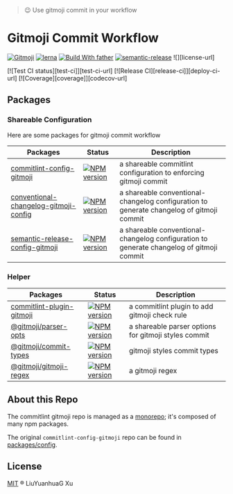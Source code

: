 > 😉 Use gitmoji commit in your workflow

# Gitmoji Commit Workflow

[![Gitmoji][gitmoji]][gitmoji-url] [![lerna][lerna]][lerna-url] [![Build With father][father]][father-url] [![semantic-release][semantic-release]][semantic-release-repo] ![][license-url]

[![Test CI status][test-ci]][test-ci-url] [![Release CI][release-ci]][deploy-ci-url] [![Coverage][coverage]][codecov-url]

<!-- badge -->

[father]: https://img.shields.io/badge/build%20with-father-028fe4.svg
[father-url]: https://github.com/umijs/father/
[lerna]: https://img.shields.io/badge/maintained%20with-lerna-cc00ff.svg
[lerna-url]: https://lernajs.io/
[gitmoji]: https://img.shields.io/badge/gitmoji-%20😜%20😍-FFDD67.svg
[gitmoji-url]: https://gitmoji.carloscuesta.me/
[semantic-release]: https://img.shields.io/badge/%20%20%F0%9F%93%A6%F0%9F%9A%80-semantic--release-e10079.svg
[semantic-release-repo]: https://github.com/semantic-release/semantic-release

## Packages

### Shareable Configuration

Here are some packages for gitmoji commit workflow

| Packages                                                      | Status                                                     | Description                                                                              |
| ------------------------------------------------------------- | ---------------------------------------------------------- | ---------------------------------------------------------------------------------------- |
| [commitlint-config-gitmoji](packages/commitlint-config)       | [![NPM version][config-image]][config-url]                 | a shareable commitlint configuration to enforcing gitmoji commit                         |
| [conventional-changelog-gitmoji-config](./packages/changelog) | [![NPM version][changelog-image]][changelog-url]           | a shareable conventional-changelog configuration to generate changelog of gitmoji commit |
| [semantic-release-config-gitmoji](packages/release-config)    | [![NPM version][release-module-image]][release-module-url] | a shareable conventional-changelog configuration to generate changelog of gitmoji commit |

[config-image]: http://img.shields.io/npm/v/commitlint-config-gitmoji.svg?style=flat-square&color=deepgreen&label=latest
[config-url]: http://npmjs.org/package/commitlint-config-gitmoji
[config-download]: https://img.shields.io/npm/dm/commitlint-config-gitmoji.svg?style=flat-square
[config-monorepo-image]: http://img.shields.io/npm/v/commitlint-config-gitmoji-monorepo.svg?style=flat-square&color=deepgreen&label=latest
[config-monorepo-url]: http://npmjs.org/package/commitlint-config-gitmoji-monorepo
[config-monorepo-download]: https://img.shields.io/npm/dm/commitlint-config-gitmoji-monorepo.svg?style=flat-square
[changelog-image]: http://img.shields.io/npm/v/conventional-changelog-gitmoji-config.svg?style=flat-square&color=deepgreen&label=latest
[changelog-url]: http://npmjs.org/package/conventional-changelog-gitmoji-config
[changelog-download]: https://img.shields.io/npm/dm/conventional-changelog-gitmoji-config.svg?style=flat-square
[release-module-image]: http://img.shields.io/npm/v/semantic-release-config-gitmoji-module.svg?style=flat-square&color=deepgreen&label=latest
[release-module-url]: http://npmjs.org/package/semantic-release-config-gitmoji-module
[release-module-download]: https://img.shields.io/npm/dm/semantic-release-config-gitmoji-module.svg?style=flat-square

### Helper

| Packages                                                | Status                                     | Description                                          |
| ------------------------------------------------------- | ------------------------------------------ | ---------------------------------------------------- |
| [commitlint-plugin-gitmoji](packages/commitlint-plugin) | [![NPM version][plugin-image]][plugin-url] | a commitlint plugin to add gitmoji check rule        |
| [@gitmoji/parser-opts](./packages/parser-opts)          | [![NPM version][parser-image]][parser-url] | a shareable parser options for gitmoji styles commit |
| [@gitmoji/commit-types](./packages/commit-types)        | [![NPM version][types-image]][types-url]   | gitmoji styles commit types                          |
| [@gitmoji/gitmoji-regex](./packages/gitmoji-regex)      | [![NPM version][regex-image]][regex-url]   | a gitmoji regex                                      |

<!-- npm url -->

[plugin-image]: http://img.shields.io/npm/v/commitlint-plugin-gitmoji.svg?style=flat-square&color=deepgreen&label=latest
[plugin-url]: http://npmjs.org/package/commitlint-plugin-gitmoji
[parser-image]: http://img.shields.io/npm/v/@gitmoji/parser-opts.svg?style=flat-square&color=deepgreen&label=latest
[parser-url]: http://npmjs.org/package/@gitmoji/parser-opts
[types-image]: http://img.shields.io/npm/v/@gitmoji/commit-types.svg?style=flat-square&color=deepgreen&label=latest
[types-url]: http://npmjs.org/package/@gitmoji/commit-types
[regex-image]: http://img.shields.io/npm/v/@gitmoji/gitmoji-regex.svg?style=flat-square&color=deepgreen&label=latest
[regex-url]: http://npmjs.org/package/@gitmoji/gitmoji-regex

## About this Repo

The commitlint gitmoji repo is managed as a [monorepo](https://github.com/babel/babel/blob/master/doc/design/monorepo.md); it's composed of many npm packages.

The original `commitlint-config-gitmoji` repo can be found in [packages/config](packages/commitlint-config).

## License

[MIT](./LICENSE) ® LiuYuanhuaG Xu
